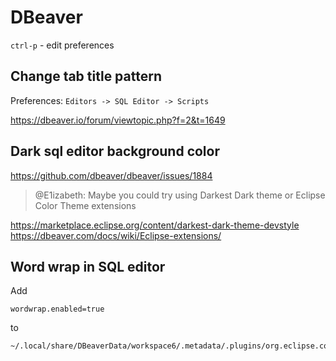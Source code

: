 # DBeaver

`ctrl-p` - edit preferences

## Change tab title pattern

Preferences: `Editors -> SQL Editor -> Scripts`

https://dbeaver.io/forum/viewtopic.php?f=2&t=1649

## Dark sql editor background color

https://github.com/dbeaver/dbeaver/issues/1884

> @E1izabeth:
> Maybe you could try using Darkest Dark theme or Eclipse Color Theme extensions

https://marketplace.eclipse.org/content/darkest-dark-theme-devstyle
https://dbeaver.com/docs/wiki/Eclipse-extensions/

## Word wrap in SQL editor

Add

```
wordwrap.enabled=true
```

to

```
~/.local/share/DBeaverData/workspace6/.metadata/.plugins/org.eclipse.core.runtime/.settings/org.eclipse.ui.editors.prefs
```